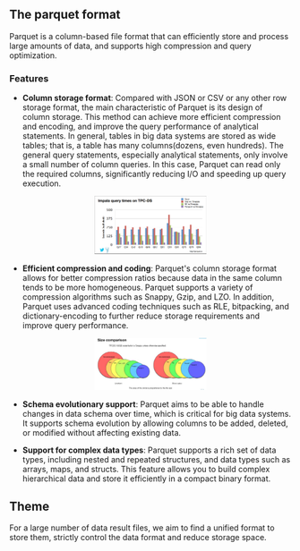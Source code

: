## The parquet format
Parquet is a column-based file format that can efficiently store and process large amounts of data, and supports high compression and query optimization.

### Features
- **Column storage format**: Compared with JSON or CSV or any other row storage format, the main characteristic of Parquet is its design of column storage. This method can achieve more efficient compression and encoding, and improve the query performance of analytical statements. In general, tables in big data systems are stored as wide tables; that is, a table has many columns(dozens, even hundreds). The general query statements, especially analytical statements, only involve a small number of column queries. In this case, Parquet can read only the required columns, significantly reducing I/O and speeding up query execution.
<p align="center">
<img src="query_time.png" width="200" />
</p>

- **Efficient compression and coding**: Parquet's column storage format allows for better compression ratios because data in the same column tends to be more homogeneous. Parquet supports a variety of compression algorithms such as Snappy, Gzip, and LZO. In addition, Parquet uses advanced coding techniques such as RLE, bitpacking, and dictionary-encoding to further reduce storage requirements and improve query performance.
<p align="center">
<img src="size_comparison.png" width="200" />
</p>

- **Schema evolutionary support**: Parquet aims to be able to handle changes in data schema over time, which is critical for big data systems. It supports schema evolution by allowing columns to be added, deleted, or modified without affecting existing data.

- **Support for complex data types**: Parquet supports a rich set of data types, including nested and repeated structures, and data types such as arrays, maps, and structs. This feature allows you to build complex hierarchical data and store it efficiently in a compact binary format.

## Theme
For a large number of data result files, we aim to find a unified format to store them, strictly control the data format and reduce storage space.